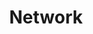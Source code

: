 ---
title: "Network" # 카테고리 이름
layout: category
permalink: /categories/network/ # url
author_profile: true
taxonomy: Network
sidebar:
    nav: "categories"
---
